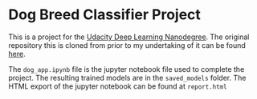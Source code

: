 # Dog Breed Classifier Project

This is a project for the [Udacity Deep Learning Nanodegree](https://in.udacity.com/course/deep-learning-nanodegree-foundation--nd101). The original repository this is cloned from prior to my undertaking of it can be found [here](https://github.com/udacity/dog-project).


The `dog_app.ipynb` file is the jupyter notebook file used to complete the project. The resulting trained models are in the `saved_models` folder. The HTML export of the jupyter notebook can be found at `report.html`

